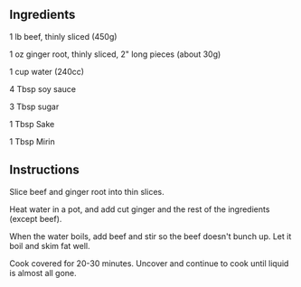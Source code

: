 ## Ingredients

1 lb beef, thinly sliced (450g)

1 oz ginger root, thinly sliced, 2" long pieces (about 30g)

1 cup water (240cc)

4 Tbsp soy sauce

3 Tbsp sugar

1 Tbsp Sake

1 Tbsp Mirin

## Instructions

Slice beef and ginger root into thin slices.

Heat water in a pot, and add cut ginger and the rest of the ingredients (except beef). 

When the water boils, add beef and stir so the beef doesn't bunch up. Let it boil and skim fat well.

Cook covered for 20-30 minutes. Uncover and continue to cook until liquid is almost all gone.
